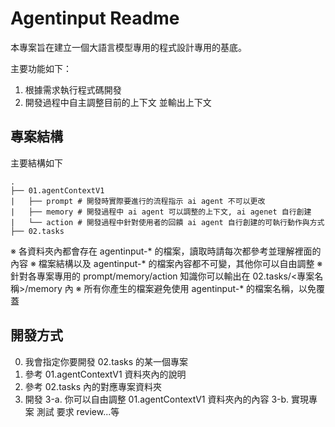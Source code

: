 # Agentinput Readme

本專案旨在建立一個大語言模型專用的程式設計專用的基底。

主要功能如下：
1. 根據需求執行程式碼開發
2. 開發過程中自主調整目前的上下文 並輸出上下文

## 專案結構

主要結構如下
```
.
├── 01.agentContextV1
|   ├── prompt # 開發時實際要進行的流程指示 ai agent 不可以更改
|   ├── memory # 開發過程中 ai agent 可以調整的上下文, ai agenet 自行創建
|   └── action # 開發過程中針對使用者的回饋 ai agent 自行創建的可執行動作與方式
├── 02.tasks
```

※ 各資料夾內都會存在 agentinput-* 的檔案，讀取時請每次都參考並理解裡面的內容
※ 檔案結構以及 agentinput-* 的檔案內容都不可變，其他你可以自由調整
※ 針對各專案專用的 prompt/memory/action 知識你可以輸出在 02.tasks/<專案名稱>/memory 內
※ 所有你產生的檔案避免使用 agentinput-* 的檔案名稱，以免覆蓋

## 開發方式

0. 我會指定你要開發 02.tasks 的某一個專案
1. 參考 01.agentContextV1 資料夾內的說明
2. 參考 02.tasks 內的對應專案資料夾
3. 開發
    3-a. 你可以自由調整 01.agentContextV1 資料夾內的內容
    3-b. 實現專案 測試 要求 review...等